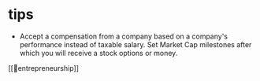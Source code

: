 # tips
- Accept a compensation from a company based on a company's performance instead of taxable salary. Set Market Cap milestones after which you will receive a stock options or money.

[[💎entrepreneurship]]